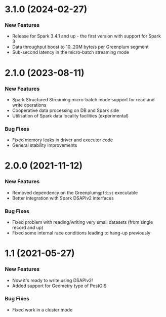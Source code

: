 # 3.1.0 (2024-02-27)
### New Features
* Release for Spark 3.4.1 and up - the first version with support for Spark 3
* Data throughput boost to 10..20M byte/s per Greenplum segment
* Sub-second latency in the micro-batch streaming mode 

# 2.1.0 (2023-08-11)
### New Features
* Spark Structured Streaming micro-batch mode support for read and write operations
* Cooperative data processing on DB and Spark side
* Utilisation of Spark data locality facilities (experimental)

### Bug Fixes
* Fixed memory leaks in driver and executor code
* General stability improvements

# 2.0.0 (2021-11-12)

### New Features
* Removed dependency on the Greenplum`gpfdist` executable
* Better integration with Spark DSAPIv2 interfaces

### Bug Fixes
* Fixed problem with reading/writing very small datasets (from single record and up)
* Fixed some internal race conditions leading to hang-up previously

# 1.1 (2021-05-27)

### New Features
* Now it's ready to write using DSAPIv2!
* Added support for Geometry type of PostGIS

### Bug Fixes
* Fixed work in a cluster mode
